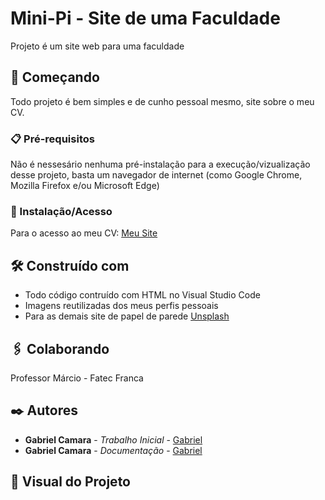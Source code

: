 # Mini-Pi - Site de uma Faculdade

Projeto é um site web para uma faculdade 

## 🚀 Começando

Todo projeto é bem simples e de cunho pessoal mesmo, site sobre o meu CV. 

### 📋 Pré-requisitos

Não é nessesário nenhuma pré-instalação para a execução/vizualização desse projeto, basta um navegador de internet (como Google Chrome, Mozilla Firefox e/ou Microsoft Edge)

### 🔧 Instalação/Acesso

Para o acesso ao meu CV:
[Meu Site](https://gabriel-c137.github.io/CV---Gabriel-Camara/)

## 🛠️ Construído com

* Todo código contruído com HTML no Visual Studio Code
* Imagens reutilizadas dos meus perfis pessoais
* Para as demais site de papel de parede [Unsplash](https://unsplash.com/pt-br/wallpapers)

## 🖇️ Colaborando

Professor Márcio - Fatec Franca

## ✒️ Autores

* **Gabriel Camara** - *Trabalho Inicial* - [Gabriel](https://github.com/Gabriel-C137)
* **Gabriel Camara** - *Documentação* - [Gabriel](https://github.com/Gabriel-C137)

## 👀 Visual do Projeto
